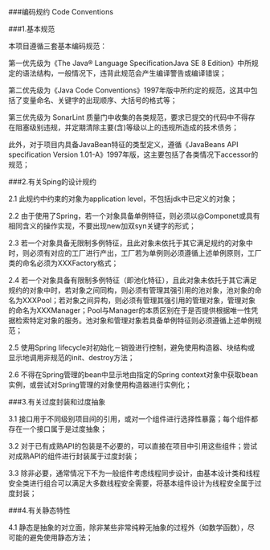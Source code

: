 ###编码规约 Code Conventions   

###1.基本规范   

本项目遵循三套基本编码规范：   

第一优先级为《The Java® Language SpecificationJava SE 8 Edition》中所规定的语法结构，一般情况下，违背此规范会产生编译警告或编译错误；

第二优先级为《Java Code Conventions》1997年版中所约定的规范，这其中包括了变量命名、关键字的出现顺序、大括号的格式等；

第三优先级为 SonarLint 质量门中收集的各类规范，要求已提交的代码中不得存在阻塞级别违规，并定期清除主要(含)等级以上的违规所造成的技术债务；

此外，对于项目内具备JavaBean特征的类型定义，遵循《JavaBeans API specification Version 1.01-A》1997年版，这主要包括了各类情况下accessor的规范；   

###2.有关Sping的设计规约   

2.1 此规约中约束的对象为application level，不包括jdk中已定义的对象；

2.2 由于使用了Spring，若一个对象具备单例特征，则必须以@Componet或具有相同含义的操作实现，不要出现new加双syn关键字的形式；

2.3 若一个对象具备无限制多例特征，且此对象未依托于其它满足规约的对象中时，则必须有对应的工厂进行产出，工厂若为单例则必须遵循上述单例原则，工厂类的命名必须为XXXFactory格式；

2.4 若一个对象具备有限制多例特征（即池化特征），且此对象未依托于其它满足规约的对象中时，若对象之间同构，则必须有管理其强引用的池对象，池对象的命名为XXXPool；若对象之间异构，则必须有管理其强引用的管理对象，管理对象的命名为XXXManager；Pool与Manager的本质区别在于是否提供根据唯一性凭据检索特定对象的服务。池对象和管理对象若具备单例特征则必须遵循上述单例规范；

2.5 使用Spring lifecycle对初始化－销毁进行控制，避免使用构造器、块结构或显示地调用非规范的init、destroy方法；

2.6 不得在Spring管理的bean中显示地由指定的Spring context对象中获取bean实例，或尝试对Spring管理的对象使用构造器进行实例化；

###3.有关过度封装和过度抽象   

3.1 接口用于不同级别项目间的引用，或对一个组件进行选择性暴露；每个组件都存在一个接口属于是过度抽象；

3.2 对于已有成熟API的包装是不必要的，可以直接在项目中引用这些组件；尝试对成熟API的组件进行封装属于过度封装；

3.3 除非必要，通常情况下不为一般组件考虑线程同步设计，由基本设计类和线程安全类进行组合可以满足大多数线程安全需要，将基本组件设计为线程安全属于过度封装；

###4.有关静态特性   

4.1 静态是抽象的对立面，除非某些非常纯粹无抽象的过程外（如数学函数），尽可能的避免使用静态方法；

